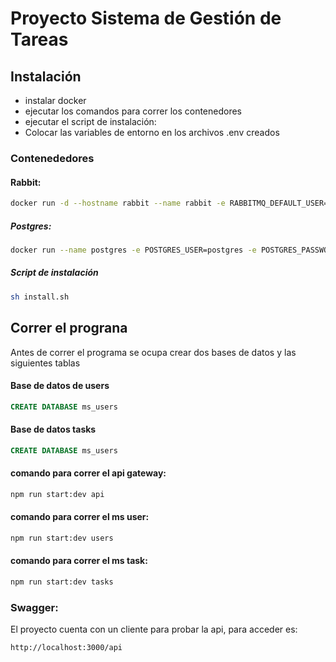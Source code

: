 # Proyecto Sistema de Gestión de Tareas

## Instalación
- instalar docker
- ejecutar los comandos para correr los contenedores
- ejecutar el script de instalación: 
- Colocar las variables de entorno en los archivos .env creados


### Contenededores
#### Rabbit:
```sh
docker run -d --hostname rabbit --name rabbit -e RABBITMQ_DEFAULT_USER=user -e RABBITMQ_DEFAULT_PASS=rabbitpw -p 9090:15672 -p 5672:5672 rabbitmq:3-management
```

##### Postgres:
```sh
docker run --name postgres -e POSTGRES_USER=postgres -e POSTGRES_PASSWORD=postgrespw -e POSTGRES_DB=postgres -d -p 5432:5432 postgres
```

##### Script de instalación
```sh
sh install.sh
```

## Correr el prograna
Antes de correr el programa se ocupa crear dos bases de datos y las siguientes tablas

#### Base de datos de users
```sql
CREATE DATABASE ms_users
```
#### Base de datos tasks
```sql
CREATE DATABASE ms_users
```

#### comando para correr el api gateway: 
```sh
npm run start:dev api
```

#### comando para correr el ms user: 
```sh
npm run start:dev users
```

#### comando para correr el ms task: 
```sh
npm run start:dev tasks
```

### Swagger:
El proyecto cuenta con un cliente para probar la api, para acceder es: 
```
http://localhost:3000/api
```

